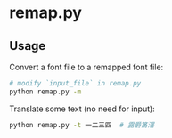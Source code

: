 # remap.py

## Usage

Convert a font file to a remapped font file:

```bash
# modify `input_file` in remap.py
python remap.py -m
```

Translate some text (no need for input):

```bash
python remap.py -t 一二三四  # 露爵筩濖
``` 

